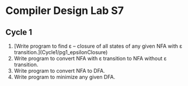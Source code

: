 # Compiler Design Lab S7

## Cycle 1
<ol>
  <li>[Write program to find ε – closure of all states of any given NFA with ε transition.](Cycle1/pg1_epsilonClosure) </li>
  <li>Write program to convert NFA with ε transition to NFA without ε transition. </li>
  <li>Write program to convert NFA to DFA. </li>
  <li>Write program to minimize any given DFA. </li>
</ol>

